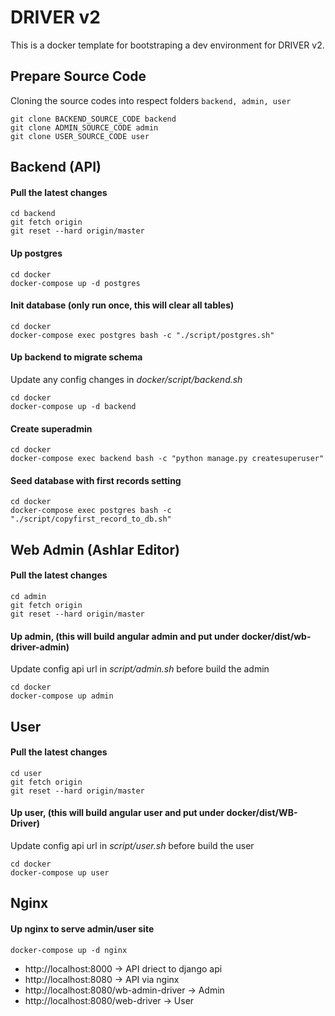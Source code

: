 # DRIVER v2
This is a docker template for bootstraping a dev environment for DRIVER v2.

## Prepare Source Code
Cloning the source codes into respect folders `backend, admin, user`

    git clone BACKEND_SOURCE_CODE backend
    git clone ADMIN_SOURCE_CODE admin
    git clone USER_SOURCE_CODE user

## Backend (API)
#### Pull the latest changes

    cd backend
    git fetch origin
    git reset --hard origin/master

#### Up postgres

    cd docker
    docker-compose up -d postgres

#### Init database (only run once, this will clear all tables)

    cd docker
    docker-compose exec postgres bash -c "./script/postgres.sh"

#### Up backend to migrate schema
Update any config changes in *docker/script/backend.sh*

    cd docker
    docker-compose up -d backend

#### Create superadmin

    cd docker
    docker-compose exec backend bash -c "python manage.py createsuperuser"

#### Seed database with first records setting

    cd docker
    docker-compose exec postgres bash -c "./script/copyfirst_record_to_db.sh"


## Web Admin (Ashlar Editor)
#### Pull the latest changes

    cd admin
    git fetch origin
    git reset --hard origin/master

#### Up admin, (this will build angular admin and put under docker/dist/wb-driver-admin)
Update config api url in *script/admin.sh* before build the admin

    cd docker
    docker-compose up admin


## User
#### Pull the latest changes

    cd user
    git fetch origin
    git reset --hard origin/master

#### Up user, (this will build angular user and put under docker/dist/WB-Driver)
Update config api url in *script/user.sh* before build the user

    cd docker
    docker-compose up user

## Nginx
#### Up nginx to serve admin/user site

    docker-compose up -d nginx

- http://localhost:8000 -> API driect to django api
- http://localhost:8080 -> API via nginx
- http://localhost:8080/wb-admin-driver -> Admin
- http://localhost:8080/web-driver -> User
